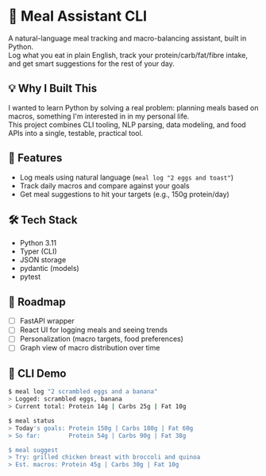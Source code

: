 # 🥗 Meal Assistant CLI

A natural-language meal tracking and macro-balancing assistant, built in Python.  
Log what you eat in plain English, track your protein/carb/fat/fibre intake, and get smart suggestions for the rest of your day.

## 💡 Why I Built This

I wanted to learn Python by solving a real problem: planning meals based on macros, something I'm interested in in my personal life.  
This project combines CLI tooling, NLP parsing, data modeling, and food APIs into a single, testable, practical tool.

## 🧪 Features

- Log meals using natural language (`meal log "2 eggs and toast"`)
- Track daily macros and compare against your goals
- Get meal suggestions to hit your targets (e.g., 150g protein/day)

## 🛠️ Tech Stack

- Python 3.11
- Typer (CLI)
- JSON storage
- pydantic (models)
- pytest

## 🧭 Roadmap

- [ ] FastAPI wrapper
- [ ] React UI for logging meals and seeing trends
- [ ] Personalization (macro targets, food preferences)
- [ ] Graph view of macro distribution over time

## 📸 CLI Demo

```bash
$ meal log "2 scrambled eggs and a banana"
> Logged: scrambled eggs, banana
> Current total: Protein 14g | Carbs 25g | Fat 10g

$ meal status
> Today's goals: Protein 150g | Carbs 180g | Fat 60g
> So far:        Protein 54g | Carbs 90g | Fat 38g

$ meal suggest
> Try: grilled chicken breast with broccoli and quinoa
> Est. macros: Protein 45g | Carbs 30g | Fat 10g
```

